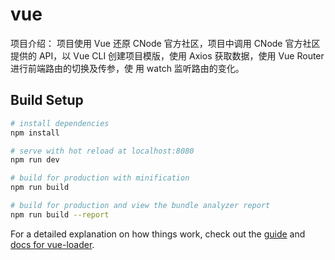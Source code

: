 # vue

项目介绍：
项目使用 Vue 还原 CNode 官方社区，项目中调用
CNode 官方社区提供的 API，以 Vue CLI 创建项目模版，使用
Axios 获取数据，使用 Vue Router 进行前端路由的切换及传参，使
用 watch 监听路由的变化。

## Build Setup

``` bash
# install dependencies
npm install

# serve with hot reload at localhost:8080
npm run dev

# build for production with minification
npm run build

# build for production and view the bundle analyzer report
npm run build --report
```

For a detailed explanation on how things work, check out the [guide](http://vuejs-templates.github.io/webpack/) and [docs for vue-loader](http://vuejs.github.io/vue-loader).
